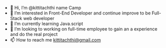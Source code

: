 - 👋 Hi, I’m @kittitachthi name Camp
- 👀 I’m interested in Front-End Developer and continue improve to be Full-Stack web developer
- 🌱 I’m currently learning Java.script
- 💞️ I’m looking to working on full-time employee to gain an a experience and do the real project
- 📫 How to reach me kittitachthi@gmail.com

<!---
kittitachthi/kittitachthi is a ✨ special ✨ repository because its `README.md` (this file) appears on your GitHub profile.
You can click the Preview link to take a look at your changes.
--->
